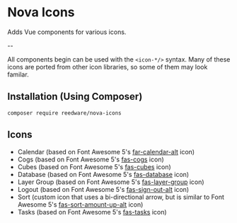 # Nova Icons
Adds Vue components for various icons.

--

All components begin can be used with the `<icon-*/>` syntax. Many of these icons are ported from other icon libraries, so some of them may look familar.


## Installation (Using Composer)

```
composer require reedware/nova-icons
```


## Icons

* Calendar (based on Font Awesome 5's [far-calendar-alt](https://fontawesome.com/icons/calendar-alt?style=regular) icon)
* Cogs (based on Font Awesome 5's [fas-cogs](https://fontawesome.com/icons/cogs?style=solid) icon)
* Cubes (based on Font Awesome 5's [fas-cubes](https://fontawesome.com/icons/cubes?style=solid) icon)
* Database (based on Font Awesome 5's [fas-database](https://fontawesome.com/icons/database?style=solid) icon)
* Layer Group (based on Font Awesome 5's [fas-layer-group](https://fontawesome.com/icons/layer-group?style=solid) icon)
* Logout (based on Font Awesome 5's [fas-sign-out-alt](https://fontawesome.com/icons/sign-out-alt?style=solid) icon)
* Sort (custom icon that uses a bi-directional arrow, but is similar to Font Awesome 5's [fas-sort-amount-up-alt](https://fontawesome.com/icons/sort-amount-up-alt?style=solid) icon)
* Tasks (based on Font Awesome 5's [fas-tasks](https://fontawesome.com/icons/tasks?style=solid) icon)

